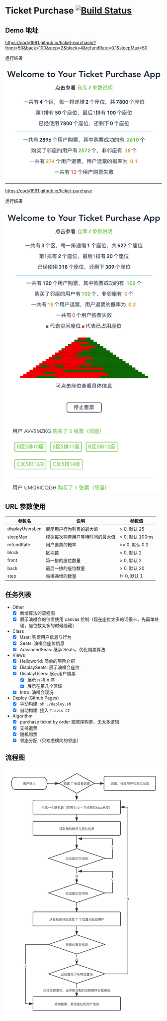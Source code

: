 <!--
 * @Author: codytang
 * @Date: 2020-07-10 22:06:46
 * @LastEditTime: 2020-07-13 14:38:20
 * @LastEditors: codytang
 * @Description: README
-->

# Ticket Purchase [![Build Status](https://travis-ci.org/cody1991/ticket-purchase.svg?branch=master)](https://travis-ci.org/cody1991/ticket-purchase)

## Demo 地址

https://cody1991.github.io/ticket-purchase/?front=50&back=100&step=2&block=4&refundRate=0.1&sleepMax=50

运行结果

![运行结果](./public/result.png)

---

https://cody1991.github.io/ticket-purchase

运行结果

![运行结果](./public/result-2.png)

## URL 参数使用

| 参数名          | 说明                             | 参数值          |
| --------------- | -------------------------------- | --------------- |
| displayUsersLen | 展示用户行为列表的最大值         | > 0, 默认 25    |
| sleepMax        | 模拟每次购票用户等待时间的最大值 | > 0, 默认 100ms |
| refundRate      | 用户退票的概率                   | >= 0, 默认 0.2  |
| block           | 区块数                           | > 0, 默认 2     |
| front           | 第一排的座位数量                 | > 0, 默认 2     |
| back            | 最后一排的座位数量               | > 0, 默认 20    |
| step            | 每排递增的数量                   | != 0, 默认 1    |

## 任务列表

- Other
  - [x] 新增算法的流程图
  - [x] 展示演唱会的位置使用 canvas 绘制（现在座位太多的话很卡，先简单处理，座位数太多的时候隐藏）
- Class
  - [x] User: 购票用户信息与行为
  - [x] Seats: 演唱会座位信息
  - [x] AdvancedSeas: 继承 Seats，优化购票算法
- Views
  - [x] Helloworld: 简单的项目介绍
  - [x] DisplaySeats: 展示演唱会座位
  - [x] DisplayUsers: 展示用户购票
    - [x] 展示 n 排 n 座
    - [x] 展示在第几个区域
  - [x] Intro: 演唱会现况
- Deploy (Github Pages)
  - [x] 手动构建: `sh ./deploy.sh`
  - [x] 自动构建: 接入 `Travis CI`
- Algorithm
  - [x] purchase ticket by order 按顺序购票，无太多逻辑
  - [x] 支持退票
  - [x] 随机购票
  - [x] 邻座分配（只考虑横向的邻座）

## 流程图

![流程图](./public/flow.png)
